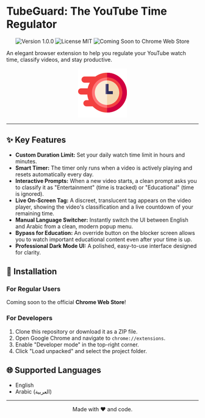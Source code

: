 # TubeGuard: The YouTube Time Regulator

<p align="center">
  <img src="https://img.shields.io/badge/Version-1.0.0-blue" alt="Version 1.0.0">
  <img src="https://img.shields.io/badge/License-MIT-green" alt="License MIT">
  <img src="https://img.shields.io/badge/Chrome%20Web%20Store-Coming%20Soon-orange?logo=google-chrome&logoColor=white" alt="Coming Soon to Chrome Web Store">
</p>

An elegant browser extension to help you regulate your YouTube watch time, classify videos, and stay productive.

<p align="center">
  <img src="images/on-time128.png" alt="TubeGuard Popup Interface">
</p>

---

## ✨ Key Features

- **Custom Duration Limit:** Set your daily watch time limit in hours and minutes.
- **Smart Timer:** The timer only runs when a video is actively playing and resets automatically every day.
- **Interactive Prompts:** When a new video starts, a clean prompt asks you to classify it as "Entertainment" (time is tracked) or "Educational" (time is ignored).
- **Live On-Screen Tag:** A discreet, translucent tag appears on the video player, showing the video's classification and a live countdown of your remaining time.
- **Manual Language Switcher:** Instantly switch the UI between English and Arabic from a clean, modern popup menu.
- **Bypass for Education:** An override button on the blocker screen allows you to watch important educational content even after your time is up.
- **Professional Dark Mode UI:** A polished, easy-to-use interface designed for clarity.

## 🚀 Installation

### For Regular Users
Coming soon to the official **Chrome Web Store**!

### For Developers
1.  Clone this repository or download it as a ZIP file.
2.  Open Google Chrome and navigate to `chrome://extensions`.
3.  Enable "Developer mode" in the top-right corner.
4.  Click "Load unpacked" and select the project folder.

## 🌐 Supported Languages
- English
- Arabic (العربية)

---
<p align="center">
  Made with ❤️ and code.
</p>

